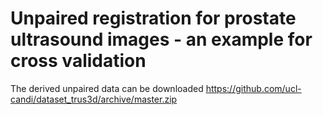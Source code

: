 # Unpaired registration for prostate ultrasound images - an example for cross validation

The derived unpaired data can be downloaded
https://github.com/ucl-candi/dataset_trus3d/archive/master.zip
